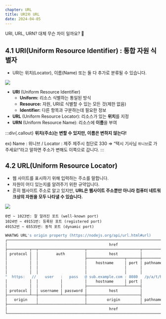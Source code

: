```yaml
---
chapter: URL
title: URI와 URL
date: 2024-04-05
---
```


URI, URL, URN? 대체 무슨 차이 일까요? 🤔

## 4.1 **URI(Uniform Resource Identifier) : 통합 자원 식별자**

- URI는 위치(Locator), 이름(Name) 또는 둘 다 추가로 분류될 수 있습니다.

![](/images/basecamp-network/chapter04-1-1.png)

- **URI** (Uniform Resource Identifier)
  - **Uniform:** 리소스 식별하는 통일된 방식
  - **Resource:** 자원, URI로 식별할 수 있는 모든 것(제한 없음)
  - **Identifier:** 다른 항목과 구분하는데 필요한 정보
- **URL** (Uniform Resource Locator): 리소스가 있는 **위치**를 지정
- **URN** (Uniform Resource Name): 리소스에 **이름**을 부여

:::div{.callout}
**위치(주소)는 변할 수 있지만, 이름은 변하지 않는다!**

ex) Name : 위니브 / Locator : 제주 제주시 첨단로 330
⇒ “택시 기사님 `위니브`로 가주세요!“라고 말하면 주소가 변해도 이쪽으로 갑니다.
:::

## 4.2 **URL(Uniform Resource Locator)**

- 웹 사이트를 표시하기 위해 입력하는 주소를 말합니다.
- 자원이 어디 있는지를 알려주기 위한 규약입니다.
- 흔히 웹사이트 주소로 알고 있지만, **URL은 웹사이트 주소뿐만 아니라 컴퓨터 네트워크상의 자원을 모두 나타낼 수 있습니다.**

![](/images/basecamp-network/chapter04-1-2.png)

```
0번 ~ 1023번: 잘 알려진 포트 (well-known port)
1024번 ~ 49151번: 등록된 포트 (registered port)
49152번 ~ 65535번: 동적 포트 (dynamic port)
```

```jsx
WHATWG URL's origin property (https://nodejs.org/api/url.html#url)
┌────────────────────────────────────────────────────────────────────────────────────────────────┐
│                                              href                                              │
├──────────┬──┬─────────────────────┬────────────────────────┬───────────────────────────┬───────┤
│ protocol │  │        auth         │          host          │           path            │ hash  │
│          │  │                     ├─────────────────┬──────┼──────────┬────────────────┤       │
│          │  │                     │    hostname     │ port │ pathname │     search     │       │
│          │  │                     │                 │      │          ├─┬──────────────┤       │
│          │  │                     │                 │      │          │ │    query     │       │
"  https:   //    user   :   pass   @ sub.example.com : 8080   /p/a/t/h  ?  query=string   #hash "
│          │  │          │          │    hostname     │ port │          │                │       │
│          │  │          │          ├─────────────────┴──────┤          │                │       │
│ protocol │  │ username │ password │          host          │          │                │       │
├──────────┴──┼──────────┴──────────┼────────────────────────┤          │                │       │
│   origin    │                     │         origin         │ pathname │     search     │ hash  │
├─────────────┴─────────────────────┴────────────────────────┴──────────┴────────────────┴───────┤
│                                              href                                              │
└────────────────────────────────────────────────────────────────────────────────────────────────┘
```
